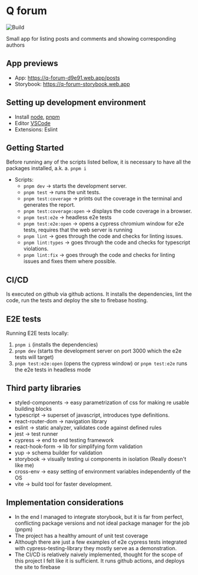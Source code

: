 # Q forum

![Build](https://github.com/Anno008/q-forum/actions/workflows/main.yml/badge.svg)

Small app for listing posts and comments and showing corresponding authors

## App previews
* App: https://q-forum-d9e91.web.app/posts
* Storybook: https://q-forum-storybook.web.app

## Setting up development environment
* Install [node](https://nodejs.org/en/), [pnpm](https://pnpm.io/)
* Editor [VSCode](https://code.visualstudio.com/)
* Extensions: Eslint

## Getting Started
Before running any of the scripts listed bellow, it is necessary to have all the packages installed, a.k.
a. `pnpm i`

* Scripts:
  * `pnpm dev` -> starts the development server.
  * `pnpm test` -> runs the unit tests.
  * `pnpm test:coverage` -> prints out the coverage in the terminal and generates the report.
  * `pnpm test:coverage:open` -> displays the code coverage in a browser.
  * `pnpm test:e2e` -> headless e2e tests
  * `pnpm test:e2e:open` -> opens a cypress chromium window for e2e tests, requires that the web server is running
  * `pnpm lint` -> goes through the code and checks for linting issues.
  * `pnpm lint:types` -> goes through the code and checks for typescript violations.
  * `pnpm lint:fix` -> goes through the code and checks for linting issues and fixes them where possible.

## CI/CD
Is executed on github via github actions. It installs the dependencies, lint the code, run the tests and deploy the site to firebase hosting.

## E2E tests
Running E2E tests locally:
1. `pnpm i` (installs the dependencies)
2. `pnpm dev` (starts the development server on port 3000 which the e2e tests will target)
3. `pnpm test:e2e:open` (opens the cypress window) or `pnpm test:e2e` runs the e2e tests in headless mode

## Third party libraries
* styled-components -> easy parametrization of css for making re usable building blocks
* typescript -> superset of javascript, introduces type definitions.
* react-router-dom -> navigation library
* eslint -> static analyzer, validates code against defined rules
* jest -> test runner
* cypress -> end to end testing framework 
* react-hook-form -> lib for simplifying form validation
* yup -> schema builder for validation
* storybook -> visually testing ui components in isolation (Really doesn't like me)
* cross-env -> easy setting of environment variables independently of the OS
* vite -> build tool for faster development.

## Implementation considerations
* In the end I managed to integrate storybook, but it is far from perfect, conflicting package versions and not ideal package manager for the job (pnpm)
* The project has a healthy amount of unit test coverage
* Although there are just a few examples of e2e cypress tests integrated with cypress-testing-library they mostly serve as a demonstration.
* The CI/CD is relatively naively implemented, thought for the scope of this project I felt like it is sufficient. It runs github actions, and deploys the site to firebase 

